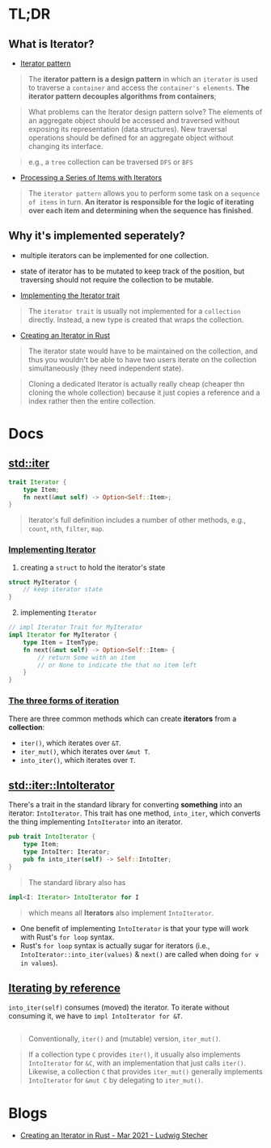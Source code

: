 # TL;DR

## What is Iterator?
- [Iterator pattern](https://en.wikipedia.org/wiki/Iterator_pattern)
> The **iterator pattern is a design pattern** in which an `iterator` is used to traverse a `container` and access the `container's elements`. **The iterator pattern decouples algorithms from containers**;

> What problems can the Iterator design pattern solve?
The elements of an aggregate object should be accessed and traversed without exposing its representation (data structures).
New traversal operations should be defined for an aggregate object without changing its interface.

> e.g., a `tree` collection can be traversed `DFS` or `BFS`

- [Processing a Series of Items with Iterators](https://doc.rust-lang.org/book/ch13-02-iterators.html#processing-a-series-of-items-with-iterators)
> The `iterator pattern` allows you to perform some task on a `sequence of items` in turn. **An iterator is responsible for the logic of iterating over each item and determining when the sequence has finished**. 

## Why it's implemented seperately?
- multiple iterators can be implemented for one collection.
- state of iterator has to be mutated to keep track of the position, but traversing should not require the collection to be mutable.

- [Implementing the Iterator trait](https://aloso.github.io/2021/03/09/creating-an-iterator)
> The `iterator trait` is usually not implemented for a `collection` directly. Instead, a new type is created that wraps the collection. 

- [Creating an Iterator in Rust](https://www.reddit.com/r/rust/comments/m0wzw7/creating_an_iterator_in_rust/)
> The iterator state would have to be maintained on the collection, and thus you wouldn't be able to have two users iterate on the collection simultaneously (they need independent state).

> Cloning a dedicated Iterator is actually really cheap (cheaper thn cloning the whole collection) because it just copies a reference and a index rather then the entire collection.

# Docs
## [std::iter](https://doc.rust-lang.org/std/iter/)
```rs
trait Iterator {
    type Item;
    fn next(&mut self) -> Option<Self::Item>;
}
```
> Iterator's full definition includes a number of other methods, e.g., `count`, `nth`, `filter`, `map`.

### [Implementing Iterator](https://doc.rust-lang.org/std/iter/#implementing-iterator)
1. creating a `struct` to hold the iterator's state
```rs
struct MyIterator {
    // keep iterator state
}
```
2. implementing `Iterator`
```rs
// impl Iterator Trait for MyIterator
impl Iterator for MyIterator {
    type Item = ItemType;
    fn next(&mut self) -> Option<Self::Item> {
        // return Some with an item
        // or None to indicate the that no item left
    }
}
```

### [The three forms of iteration](https://doc.rust-lang.org/std/iter/#the-three-forms-of-iteration)
There are three common methods which can create **iterators** from a **collection**:
- `iter()`, which iterates over `&T`.
- `iter_mut()`, which iterates over `&mut T`.
- `into_iter()`, which iterates over `T`.


## [std::iter::IntoIterator](https://doc.rust-lang.org/std/iter/trait.IntoIterator.html)
There's a trait in the standard library for converting **something** into an iterator: `IntoIterator`. This trait has one method, `into_iter`, which converts the thing implementing `IntoIterator` into an iterator.
```rs
pub trait IntoIterator {
    type Item;
    type IntoIter: Iterator;
    pub fn into_iter(self) -> Self::IntoIter;
}
```
> The standard library also has 
```rs
impl<I: Iterator> IntoIterator for I
```
> which means all **Iterators** also implement `IntoIterator`.

- One benefit of implementing `IntoIterator` is that your type will work with Rust's `for loop` syntax.
- Rust's `for loop` syntax is actually sugar for iterators (i.e., `IntoIterator::into_iter(values)` & `next()` are called when doing `for v in values`). 

## [Iterating by reference](https://doc.rust-lang.org/std/iter/#iterating-by-reference)
`into_iter(self)` consumes (moved) the iterator. To iterate without consuming it, we have to `impl IntoIterator for &T`.

```rs

```

> Conventionally, `iter()` and (mutable) version, `iter_mut()`.

> If a collection type `C` provides `iter()`, it usually also implements `IntoIterator` for `&C`, with an implementation that just calls `iter()`. Likewise, a collection `C` that provides `iter_mut()` generally implements `IntoIterator` for `&mut C` by delegating to `iter_mut()`.






# Blogs
- [Creating an Iterator in Rust - Mar 2021 - Ludwig Stecher](https://aloso.github.io/2021/03/09/creating-an-iterator)